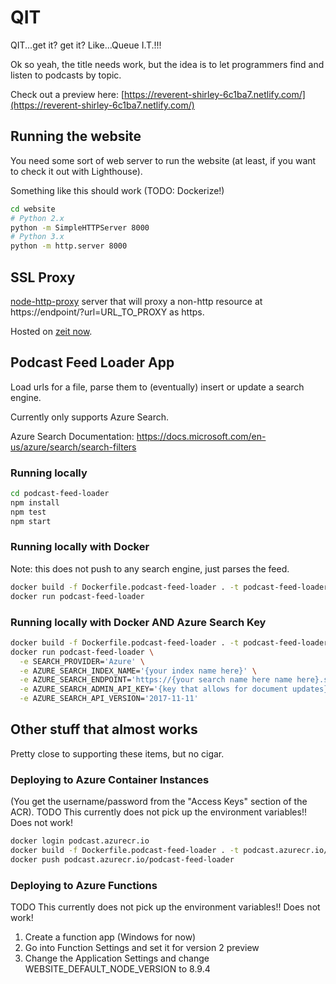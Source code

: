 # QIT
QIT...get it? get it? Like...Queue I.T.!!!

Ok so yeah, the title needs work, but the idea is to let programmers find and listen to podcasts by topic.

Check out a preview here: [https://reverent-shirley-6c1ba7.netlify.com/](https://reverent-shirley-6c1ba7.netlify.com/)

## Running the website

You need some sort of web server to run the website (at least, if you want to check it out with Lighthouse).

Something like this should work (TODO: Dockerize!)

```bash
cd website
# Python 2.x
python -m SimpleHTTPServer 8000
# Python 3.x
python -m http.server 8000
```

## SSL Proxy

[node-http-proxy](https://github.com/nodejitsu/node-http-proxy) server that will proxy a non-http resource at
https://endpoint/?url=URL_TO_PROXY as https.

Hosted on [zeit now](https://zeit.co/now).

## Podcast Feed Loader App

Load urls for a file, parse them to (eventually) insert or update a search engine.

Currently only supports Azure Search.

Azure Search Documentation:
https://docs.microsoft.com/en-us/azure/search/search-filters

### Running locally

```bash
cd podcast-feed-loader
npm install
npm test
npm start
```

### Running locally with Docker

Note: this does not push to any search engine, just parses the feed.

```bash
docker build -f Dockerfile.podcast-feed-loader . -t podcast-feed-loader
docker run podcast-feed-loader
```

### Running locally with Docker AND Azure Search Key

```bash
docker build -f Dockerfile.podcast-feed-loader . -t podcast-feed-loader
docker run podcast-feed-loader \
  -e SEARCH_PROVIDER='Azure' \
  -e AZURE_SEARCH_INDEX_NAME='{your index name here}' \
  -e AZURE_SEARCH_ENDPOINT='https://{your search name here name here}.search.windows.net/indexes/{your index name here}/docs/index?api-version={your version number here}' \
  -e AZURE_SEARCH_ADMIN_API_KEY='{key that allows for document updates}' \
  -e AZURE_SEARCH_API_VERSION='2017-11-11'
```

## Other stuff that almost works

Pretty close to supporting these items, but no cigar.

### Deploying to Azure Container Instances

(You get the username/password from the "Access Keys" section of the ACR).
TODO This currently does not pick up the environment variables!! Does not work!

```bash
docker login podcast.azurecr.io
docker build -f Dockerfile.podcast-feed-loader . -t podcast.azurecr.io/podcast-feed-loader
docker push podcast.azurecr.io/podcast-feed-loader
```

### Deploying to Azure Functions

TODO This currently does not pick up the environment variables!! Does not work!

1. Create a function app (Windows for now)
2. Go into Function Settings and set it for version 2 preview
3. Change the Application Settings and change WEBSITE_DEFAULT_NODE_VERSION to 8.9.4